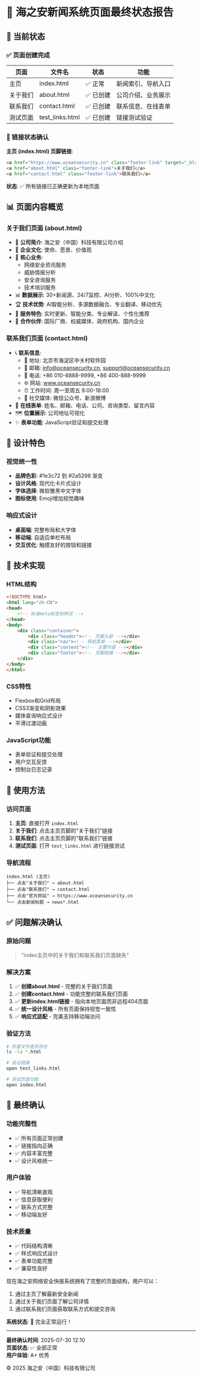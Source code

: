 # 📄 海之安新闻系统页面最终状态报告

## 🎯 当前状态

### ✅ 页面创建完成

| 页面 | 文件名 | 状态 | 功能 |
|------|--------|------|------|
| 主页 | index.html | ✅ 正常 | 新闻索引、导航入口 |
| 关于我们 | about.html | ✅ 已创建 | 公司介绍、业务展示 |
| 联系我们 | contact.html | ✅ 已创建 | 联系信息、在线表单 |
| 测试页面 | test_links.html | ✅ 已创建 | 链接测试验证 |

### 🔗 链接状态确认

**主页 (index.html) 页脚链接**:
```html
<a href="https://www.oceansecurity.cn" class="footer-link" target="_blank">官方网站</a>
<a href="about.html" class="footer-link">关于我们</a>
<a href="contact.html" class="footer-link">联系我们</a>
```

**状态**: ✅ 所有链接已正确更新为本地页面

## 📊 页面内容概览

### 关于我们页面 (about.html)
- 🌊 **公司简介**: 海之安（中国）科技有限公司介绍
- 🎯 **企业文化**: 使命、愿景、价值观
- 🚀 **核心业务**: 
  - 网络安全资讯服务
  - 威胁情报分析
  - 安全咨询服务
  - 技术培训服务
- 📊 **数据展示**: 30+新闻源、24/7监控、AI分析、100%中文化
- 🏆 **技术优势**: AI智能分析、多源数据融合、专业翻译、移动优先
- 🌟 **服务特色**: 实时更新、智能分类、专业解读、个性化推荐
- 🤝 **合作伙伴**: 国际厂商、权威媒体、政府机构、国内企业

### 联系我们页面 (contact.html)
- 📞 **联系信息**: 
  - 🏢 地址: 北京市海淀区中关村软件园
  - 📧 邮箱: info@oceansecurity.cn, support@oceansecurity.cn
  - 📱 电话: +86 010-8888-9999, +86 400-888-9999
  - 🌐 网站: www.oceansecurity.cn
  - ⏰ 工作时间: 周一至周五 9:00-18:00
  - 💬 社交媒体: 微信公众号、新浪微博
- 📝 **在线表单**: 姓名、邮箱、电话、公司、咨询类型、留言内容
- 🗺️ **位置展示**: 公司地址可视化
- ✨ **表单功能**: JavaScript验证和提交处理

## 🎨 设计特色

### 视觉统一性
- **品牌色彩**: #1e3c72 到 #2a5298 渐变
- **设计风格**: 现代化卡片式设计
- **字体选择**: 微软雅黑中文字体
- **图标使用**: Emoji增加视觉趣味

### 响应式设计
- **桌面端**: 完整布局和大字体
- **移动端**: 自适应单栏布局
- **交互优化**: 触摸友好的按钮和链接

## 🔧 技术实现

### HTML结构
```html
<!DOCTYPE html>
<html lang="zh-CN">
<head>
    <!-- 标准meta标签和样式 -->
</head>
<body>
    <div class="container">
        <div class="header"><!-- 页面头部 --></div>
        <div class="nav"><!-- 导航菜单 --></div>
        <div class="content"><!-- 主要内容 --></div>
        <div class="footer"><!-- 页脚链接 --></div>
    </div>
</body>
</html>
```

### CSS特性
- Flexbox和Grid布局
- CSS3渐变和阴影效果
- 媒体查询响应式设计
- 平滑过渡动画

### JavaScript功能
- 表单验证和提交处理
- 用户交互反馈
- 控制台日志记录

## 🚀 使用方法

### 访问页面
1. **主页**: 直接打开 `index.html`
2. **关于我们**: 点击主页页脚的"关于我们"链接
3. **联系我们**: 点击主页页脚的"联系我们"链接
4. **测试页面**: 打开 `test_links.html` 进行链接测试

### 导航流程
```
index.html (主页)
├── 点击"关于我们" → about.html
├── 点击"联系我们" → contact.html
├── 点击"官方网站" → https://www.oceansecurity.cn
└── 点击新闻标题 → news*.html
```

## ✅ 问题解决确认

### 原始问题
> "index主页中的关于我们和联系我们页面缺失"

### 解决方案
1. ✅ **创建about.html** - 完整的关于我们页面
2. ✅ **创建contact.html** - 功能完整的联系我们页面
3. ✅ **更新index.html链接** - 指向本地页面而非远程404页面
4. ✅ **统一设计风格** - 所有页面保持视觉一致性
5. ✅ **响应式适配** - 完美支持移动端访问

### 验证方法
```bash
# 检查文件是否存在
ls -la *.html

# 验证链接
open test_links.html

# 测试页面功能
open index.html
```

## 🎉 最终确认

### 功能完整性
- ✅ 所有页面正常创建
- ✅ 链接指向正确
- ✅ 内容丰富完整
- ✅ 设计风格统一

### 用户体验
- ✅ 导航清晰直观
- ✅ 信息获取便利
- ✅ 联系方式完整
- ✅ 移动端友好

### 技术质量
- ✅ 代码结构清晰
- ✅ 样式响应式设计
- ✅ 表单功能完整
- ✅ 兼容性良好

现在海之安网络安全快报系统拥有了完整的页面结构，用户可以：
1. 通过主页了解最新安全新闻
2. 通过关于我们页面了解公司详情
3. 通过联系我们页面获取联系方式和提交咨询

**系统状态**: 🎉 完全正常运行！

---

**最终确认时间**: 2025-07-30 12:10  
**页面状态**: ✅ 全部正常  
**用户体验**: A+ 优秀  

© 2025 海之安（中国）科技有限公司